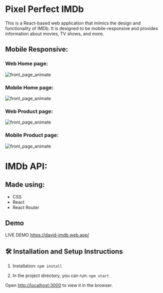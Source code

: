 # Pixel Perfect IMDb

This is a React-based web application that mimics the design and functionality of IMDb. It is designed to be mobile-responsive and provides information about movies, TV shows, and more.


## Mobile Responsive:

### Web Home page:
![front_page_animate](https://i.imgur.com/Sai9USz.png)
### Mobile Home page:
![front_page_animate](https://i.imgur.com/MikS3UF.png)
### Web Product page:
![front_page_animate](https://i.imgur.com/zEMiJJT.png)
### Mobile Product page:
![front_page_animate](https://i.imgur.com/bFz3RNu.png)

# IMDb API:



## Made using:

- CSS
- React
- React Router

## Demo

LIVE DEMO https://david-imdb.web.app/



## 🛠 Installation and Setup Instructions

1. Installation: `npm install`

2. In the project directory, you can run: `npm start`

Open [http://localhost:3000](http://localhost:3000) to view it in the browser.





